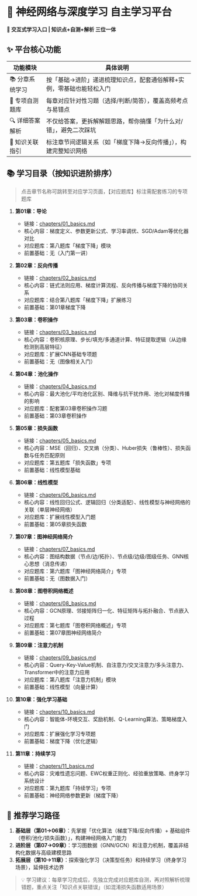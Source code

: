 # 🧠 神经网络与深度学习 自主学习平台  
**🌟 交互式学习入口 | 知识点+自测+解析 三位一体**  


## ✨ 平台核心功能  
| 功能模块       | 具体说明                                                                 |
|----------------|--------------------------------------------------------------------------|
| 📚 分章系统学习 | 按「基础→进阶」递进梳理知识点，配套通俗解释+实例，零基础也能轻松入门       |
| 📝 专项自测题库 | 每章对应针对性习题（选择/判断/简答），覆盖高频考点与易错点                 |
| 🔍 详细答案解析 | 不仅给答案，更拆解解题思路，帮你搞懂「为什么对/错」，避免二次踩坑         |
| 📌 知识关联指引 | 标注章节间逻辑关系（如「梯度下降→反向传播」），构建完整知识网络           |


## 📚 学习目录（按知识进阶排序）  
> 点击章节名称可跳转至对应学习页面，【对应题库】标注需配套练习的专项题库  

1. **第01章：导论**  
   - 链接：[chapters/01_basics.md](chapters/01_basics.md)  
   - 核心内容：梯度定义、参数更新公式、学习率调优、SGD/Adam等优化器对比  
   - 对应题库：第八题库「梯度下降」模块  
   - 前置基础：无（入门第一讲）  

2. **第02章：反向传播**  
   - 链接：[chapters/02_basics.md](chapters/02_basics.md)  
   - 核心内容：链式法则应用、梯度计算流程、反向传播与梯度下降的协同关系  
   - 对应题库：结合第八题库「梯度下降」扩展练习  
   - 前置基础：第01章梯度下降  

3. **第03章：卷积操作**  
   - 链接：[chapters/03_basics.md](chapters/03_basics.md)  
   - 核心内容：卷积核原理、步长/填充/多通道计算、特征提取逻辑（从边缘检测到高层特征）  
   - 对应题库：扩展CNN基础专项题  
   - 前置基础：无（图像相关入门）  

4. **第04章：池化操作**  
   - 链接：[chapters/04_basics.md](chapters/04_basics.md)  
   - 核心内容：最大池化/平均池化区别、降维与抗干扰作用、池化对梯度传播的影响  
   - 对应题库：配套第03章卷积操作习题  
   - 前置基础：第03章卷积操作  

5. **第05章：损失函数**  
   - 链接：[chapters/05_basics.md](chapters/05_basics.md)  
   - 核心内容：MSE（回归）、交叉熵（分类）、Huber损失（鲁棒性）、损失函数与任务匹配原则  
   - 对应题库：第五题库「损失函数」专项  
   - 前置基础：线性模型基础  

6. **第06章：线性模型**  
   - 链接：[chapters/06_basics.md](chapters/06_basics.md)  
   - 核心内容：线性回归公式、逻辑回归（分类适配）、线性模型与神经网络的关联（单层神经网络）  
   - 对应题库：扩展线性模型入门题  
   - 前置基础：第05章损失函数  

7. **第07章：图神经网络简介**  
   - 链接：[chapters/07_basics.md](chapters/07_basics.md)  
   - 核心内容：图结构数据（节点/边/拓扑）、节点级/边级/图级任务、GNN核心思想（消息传递）  
   - 对应题库：第六题库「图神经网络简介」专项  
   - 前置基础：无（图数据入门）  

8. **第08章：图卷积网络概述**  
   - 链接：[chapters/08_basics.md](chapters/08_basics.md)  
   - 核心内容：GCN原理、邻接矩阵归一化、特征矩阵与拓扑融合、节点嵌入过程  
   - 对应题库：第七题库「图卷积网络概述」专项  
   - 前置基础：第07章图神经网络简介  

9. **第09章：注意力机制**  
   - 链接：[chapters/09_basics.md](chapters/09_basics.md)  
   - 核心内容：Query-Key-Value机制、自注意力/交叉注意力/多头注意力、Transformer中的注意力应用  
   - 对应题库：第八题库「注意力机制」模块  
   - 前置基础：线性模型（向量计算）  

10. **第10章：强化学习基础**  
    - 链接：[chapters/10_basics.md](chapters/10_basics.md)  
    - 核心内容：智能体-环境交互、奖励机制、Q-Learning算法、策略梯度入门  
    - 对应题库：扩展强化学习专项题  
    - 前置基础：梯度下降（优化逻辑）  

11. **第11章：持续学习**  
    - 链接：[chapters/11_basics.md](chapters/11_basics.md)  
    - 核心内容：灾难性遗忘问题、EWC权重正则化、经验重放策略、终身学习系统设计  
    - 对应题库：第九题库「持续学习」专项  
    - 前置基础：神经网络参数更新（梯度下降）  


## 📌 推荐学习路径  
1. **基础层（第01→06章）**：先掌握「优化算法（梯度下降/反向传播）+ 基础组件（卷积/池化/损失函数）」，构建神经网络入门能力  
2. **进阶层（第07→09章）**：学习图数据（GNN/GCN）和注意力机制，覆盖非结构化数据与高级建模思路  
3. **拓展层（第10→11章）**：探索强化学习（决策型任务）和持续学习（终身学习场景），延伸技术边界  

> 💡 学习建议：每章学习完成后，先独立完成对应题库自测，再对照解析梳理错题，重点关注「知识点关联错误」（如混淆损失函数适用场景）
